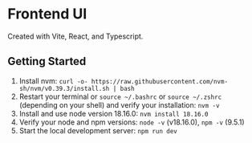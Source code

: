 # Frontend UI
Created with Vite, React, and Typescript.

## Getting Started
1. Install nvm: `curl -o- https://raw.githubusercontent.com/nvm-sh/nvm/v0.39.3/install.sh | bash`
2. Restart your terminal or `source ~/.bashrc` or `source ~/.zshrc` (depending on your shell) and verify your installation: `nvm -v`
3. Install and use node version 18.16.0: `nvm install 18.16.0`
4. Verify your node and npm versions: `node -v` (v18.16.0), `npm -v` (9.5.1)
5. Start the local development server: `npm run dev`
